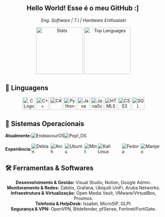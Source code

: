 <h2 style="text-align: center;">Hello World! Esse é o meu GitHub :] ‍️</h2>
<p style="text-align: center;"><em>Eng. Software | T.I | Hardware Enthusiast</em></p>

<div style="text-align: center;">

  <img src="https://github-readme-stats.vercel.app/api?username=luizhc06&hide_title=false&hide_rank=false&show_icons=true&include_all_commits=true&count_private=true&disable_animations=false&theme=blue_navy&locale=en&hide_border=false" height="150" alt="Stats" />
  <img src="https://github-readme-stats.vercel.app/api/top-langs?username=luizhc06&locale=en&hide_title=false&layout=compact&card_width=320&langs_count=5&theme=blue_navy&hide_border=false" height="150" alt="Top Languages" />
</div>

## 📌 Linguagens
<div style="text-align: center;">
  <img src="https://cdn.jsdelivr.net/gh/devicons/devicon@latest/icons/c/c-original.svg" height="40" alt="C Logo">
  <img src="https://cdn.jsdelivr.net/gh/devicons/devicon@latest/icons/cplusplus/cplusplus-original.svg" height="40" alt="C++" />
  <img src="https://cdn.jsdelivr.net/gh/devicons/devicon/icons/csharp/csharp-original.svg" height="40" alt="C#" />
  <img src="https://cdn.jsdelivr.net/gh/devicons/devicon@latest/icons/python/python-original.svg" height="40" alt="Python" />
  <img src="https://cdn.jsdelivr.net/gh/devicons/devicon@latest/icons/java/java-original-wordmark.svg" height="40" alt="Java" />
  <img src="https://cdn.jsdelivr.net/gh/devicons/devicon@latest/icons/javascript/javascript-original.svg" height="40" alt="JavaScript" />
  <img src="https://cdn.jsdelivr.net/gh/devicons/devicon/icons/html5/html5-original.svg" height="40" alt="HTML5" />
  <img src="https://cdn.jsdelivr.net/gh/devicons/devicon/icons/css3/css3-original.svg" height="40" alt="CSS3" />
  <img src="https://cdn.jsdelivr.net/gh/devicons/devicon@latest/icons/mysql/mysql-original-wordmark.svg" height="40" alt="SQL" />
</div>

## 📂 Sistemas Operacionais
<div style="display: flex; align-items: center;">
  <strong>Atualmente:</strong>
  <img src="https://img.shields.io/badge/EndeavourOS-7C1F8E?style=for-the-badge&logo=endeavouros&logoColor=white" alt="EndeavourOS" />
  <img src="https://img.shields.io/badge/Pop!_OS-48B9C7?style=for-the-badge&logo=popos&logoColor=white" alt="Pop!_OS" />
</div>
  <br>
  <div style="display: flex; align-items: center;">
  <strong>Experiência:</strong>
  <img src="https://img.shields.io/badge/Debian-A81D33?style=for-the-badge&logo=debian&logoColor=white" alt="Debian" />
  <img src="https://img.shields.io/badge/Arch_Linux-1793D1?style=for-the-badge&logo=arch-linux&logoColor=white" alt="Arch" />
  <img src="https://img.shields.io/badge/Ubuntu-E95420?style=for-the-badge&logo=ubuntu&logoColor=white" alt="Ubuntu" />
  <img src="https://img.shields.io/badge/Mint-87CF3E?style=for-the-badge&logo=linux-mint&logoColor=white" alt="Mint" />
  <img src="https://img.shields.io/badge/Kali_Linux-557C94?style=for-the-badge&logo=kali-linux&logoColor=white" alt="Kali Linux" />
  <img src="https://img.shields.io/badge/Fedora-294172?style=for-the-badge&logo=fedora&logoColor=white" alt="Fedora" />
  <img src="https://img.shields.io/badge/Manjaro-35BF5C?style=for-the-badge&logo=manjaro&logoColor=white" alt="Manjaro" />
</div>

## 🛠️ Ferramentas & Softwares

</div>

<p style="text-align: center;">
  <strong>Desenvolvimento & Gestão:</strong> Visual Studio, Notion, Google Admin.<br>
  <strong>Monitoramento & Redes:</strong> Zabbix, Grafana, Ubiquiti UniFi, Aruba Networks.<br>
  <strong>Infraestrutura & Virtualização:</strong> Open Media Vault, VMware/VirtualBox, Proxmox. <br>
  <strong>Telefonia & HelpDesk:</strong> Issabel, MicroSIP, GLPI. <br>
  <strong>Segurança & VPN:</strong> OpenVPN, Bitdefender, pfSense, Fortinet/FortiGate.
</p>
